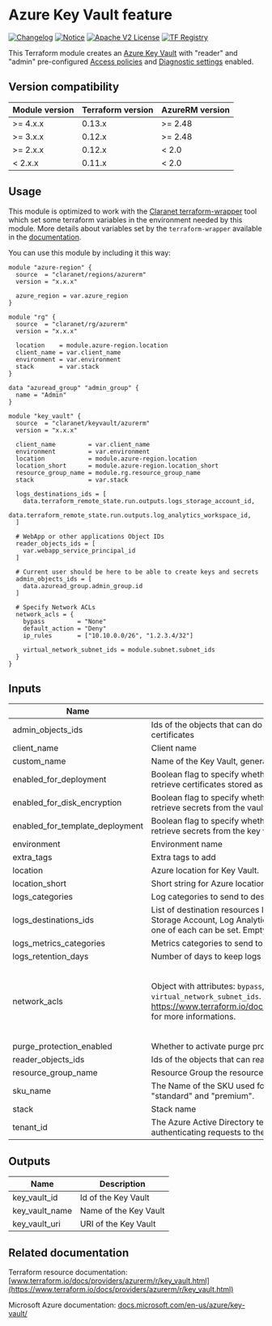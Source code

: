 # Azure Key Vault feature
[![Changelog](https://img.shields.io/badge/changelog-release-green.svg)](CHANGELOG.md) [![Notice](https://img.shields.io/badge/notice-copyright-yellow.svg)](NOTICE) [![Apache V2 License](https://img.shields.io/badge/license-Apache%20V2-orange.svg)](LICENSE) [![TF Registry](https://img.shields.io/badge/terraform-registry-blue.svg)](https://registry.terraform.io/modules/claranet/keyvault/azurerm/)

This Terraform module creates an [Azure Key Vault](https://docs.microsoft.com/en-us/azure/key-vault/)
with "reader" and "admin" pre-configured [Access policies](https://docs.microsoft.com/en-us/azure/key-vault/key-vault-secure-your-key-vault#data-plane-and-access-policies)
and [Diagnostic settings](https://docs.microsoft.com/en-us/azure/key-vault/key-vault-logging)
enabled.

## Version compatibility

| Module version | Terraform version | AzureRM version |
| -------------- | ----------------- | --------------- |
| >= 4.x.x       | 0.13.x            | >= 2.48         |
| >= 3.x.x       | 0.12.x            | >= 2.48         |
| >= 2.x.x       | 0.12.x            | < 2.0           |
| <  2.x.x       | 0.11.x            | < 2.0           |

## Usage

This module is optimized to work with the [Claranet terraform-wrapper](https://github.com/claranet/terraform-wrapper) tool
which set some terraform variables in the environment needed by this module.
More details about variables set by the `terraform-wrapper` available in the [documentation](https://github.com/claranet/terraform-wrapper#environment).

You can use this module by including it this way:

```hcl
module "azure-region" {
  source  = "claranet/regions/azurerm"
  version = "x.x.x"

  azure_region = var.azure_region
}

module "rg" {
  source  = "claranet/rg/azurerm"
  version = "x.x.x"

  location    = module.azure-region.location
  client_name = var.client_name
  environment = var.environment
  stack       = var.stack
}

data "azuread_group" "admin_group" {
  name = "Admin"
}

module "key_vault" {
  source  = "claranet/keyvault/azurerm"
  version = "x.x.x"

  client_name         = var.client_name
  environment         = var.environment
  location            = module.azure-region.location
  location_short      = module.azure-region.location_short
  resource_group_name = module.rg.resource_group_name
  stack               = var.stack

  logs_destinations_ids = [
    data.terraform_remote_state.run.outputs.logs_storage_account_id,
    data.terraform_remote_state.run.outputs.log_analytics_workspace_id,
  ]

  # WebApp or other applications Object IDs
  reader_objects_ids = [
    var.webapp_service_principal_id
  ]

  # Current user should be here to be able to create keys and secrets
  admin_objects_ids = [
    data.azuread_group.admin_group.id
  ]

  # Specify Network ACLs
  network_acls = {
    bypass         = "None"
    default_action = "Deny"
    ip_rules       = ["10.10.0.0/26", "1.2.3.4/32"]

    virtual_network_subnet_ids = module.subnet.subnet_ids
  }
}
```

## Inputs

| Name                               | Description                                                                                                                                                                                            | Type                                                                                                                                                                                                                    | Default      | Required |
| ---------------------------------- | ------------------------------------------------------------------------------------------------------------------------------------------------------------------------------------------------------ | ----------------------------------------------------------------------------------------------------------------------------------------------------------------------------------------------------------------------- | ------------ | :------: |
| admin\_objects\_ids                | Ids of the objects that can do all operations on all keys, secrets and certificates                                                                                                                    | `list(string)`                                                                                                                                                                                                          | `[]`         |    no    |
| client\_name                       | Client name                                                                                                                                                                                            | `string`                                                                                                                                                                                                                | n/a          |   yes    |
| custom\_name                       | Name of the Key Vault, generated if not set.                                                                                                                                                           | `string`                                                                                                                                                                                                                | `""`         |    no    |
| enabled\_for\_deployment           | Boolean flag to specify whether Azure Virtual Machines are permitted to retrieve certificates stored as secrets from the key vault.                                                                    | `bool`                                                                                                                                                                                                                  | `false`      |    no    |
| enabled\_for\_disk\_encryption     | Boolean flag to specify whether Azure Disk Encryption is permitted to retrieve secrets from the vault and unwrap keys.                                                                                 | `bool`                                                                                                                                                                                                                  | `false`      |    no    |
| enabled\_for\_template\_deployment | Boolean flag to specify whether Azure Resource Manager is permitted to retrieve secrets from the key vault.                                                                                            | `bool`                                                                                                                                                                                                                  | `false`      |    no    |
| environment                        | Environment name                                                                                                                                                                                       | `string`                                                                                                                                                                                                                | n/a          |   yes    |
| extra\_tags                        | Extra tags to add                                                                                                                                                                                      | `map(string)`                                                                                                                                                                                                           | `{}`         |    no    |
| location                           | Azure location for Key Vault.                                                                                                                                                                          | `string`                                                                                                                                                                                                                | n/a          |   yes    |
| location\_short                    | Short string for Azure location.                                                                                                                                                                       | `string`                                                                                                                                                                                                                | n/a          |   yes    |
| logs\_categories                   | Log categories to send to destinations.                                                                                                                                                                | `list(string)`                                                                                                                                                                                                          | `null`       |    no    |
| logs\_destinations\_ids            | List of destination resources Ids for logs diagnostics destination. Can be Storage Account, Log Analytics Workspace and Event Hub. No more than one of each can be set. Empty list to disable logging. | `list(string)`                                                                                                                                                                                                          | n/a          |   yes    |
| logs\_metrics\_categories          | Metrics categories to send to destinations.                                                                                                                                                            | `list(string)`                                                                                                                                                                                                          | `null`       |    no    |
| logs\_retention\_days              | Number of days to keep logs on storage account                                                                                                                                                         | `number`                                                                                                                                                                                                                | `30`         |    no    |
| network\_acls                      | Object with attributes: `bypass`, `default_action`, `ip_rules`, `virtual_network_subnet_ids`. See https://www.terraform.io/docs/providers/azurerm/r/key_vault.html#bypass for more informations.       | <pre>object({<br>    bypass                     = string,<br>    default_action             = string,<br>    ip_rules                   = list(string),<br>    virtual_network_subnet_ids = list(string),<br>  })</pre> | `null`       |    no    |
| purge\_protection\_enabled         | Whether to activate purge protection                                                                                                                                                                   | `bool`                                                                                                                                                                                                                  | `true`       |    no    |
| reader\_objects\_ids               | Ids of the objects that can read all keys, secrets and certificates                                                                                                                                    | `list(string)`                                                                                                                                                                                                          | `[]`         |    no    |
| resource\_group\_name              | Resource Group the resources will belong to                                                                                                                                                            | `string`                                                                                                                                                                                                                | n/a          |   yes    |
| sku\_name                          | The Name of the SKU used for this Key Vault. Possible values are "standard" and "premium".                                                                                                             | `string`                                                                                                                                                                                                                | `"standard"` |    no    |
| stack                              | Stack name                                                                                                                                                                                             | `string`                                                                                                                                                                                                                | n/a          |   yes    |
| tenant\_id                         | The Azure Active Directory tenant ID that should be used for authenticating requests to the Key Vault. Default is the current one.                                                                     | `string`                                                                                                                                                                                                                | `""`         |    no    |

## Outputs

| Name             | Description           |
| ---------------- | --------------------- |
| key\_vault\_id   | Id of the Key Vault   |
| key\_vault\_name | Name of the Key Vault |
| key\_vault\_uri  | URI of the Key Vault  |

## Related documentation

Terraform resource documentation: [www.terraform.io/docs/providers/azurerm/r/key_vault.html](https://www.terraform.io/docs/providers/azurerm/r/key_vault.html)

Microsoft Azure documentation: [docs.microsoft.com/en-us/azure/key-vault/](https://docs.microsoft.com/en-us/azure/key-vault/)
